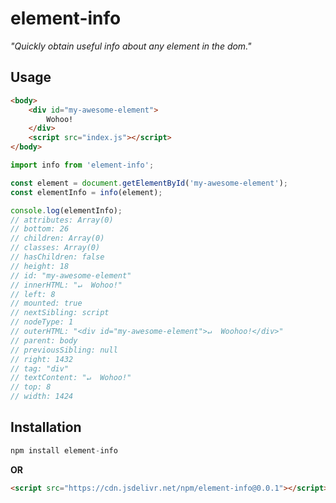 # element-info
_"Quickly obtain useful info about any element in the dom."_

## Usage

```html
<body>
    <div id="my-awesome-element">
        Wohoo!
    </div>
    <script src="index.js"></script> 
</body>
```

```js
import info from 'element-info';

const element = document.getElementById('my-awesome-element');
const elementInfo = info(element);

console.log(elementInfo);
// attributes: Array(0)
// bottom: 26
// children: Array(0)
// classes: Array(0)
// hasChildren: false
// height: 18
// id: "my-awesome-element"
// innerHTML: "↵  Wohoo!"
// left: 8
// mounted: true
// nextSibling: script
// nodeType: 1
// outerHTML: "<div id="my-awesome-element">↵  Woohoo!</div>"
// parent: body
// previousSibling: null
// right: 1432
// tag: "div"
// textContent: "↵  Wohoo!"
// top: 8
// width: 1424
```


## Installation

```js
npm install element-info
```

**OR**

```html
<script src="https://cdn.jsdelivr.net/npm/element-info@0.0.1"></script>
```
